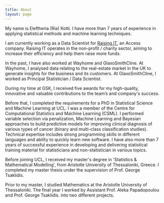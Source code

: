 ```yaml
---
title: About
layout: page
---
```


My name is Eleftheria (Ria) Kotti. I have more than 7 years of experience in applying statistical methods and machine learning techniques.

I am currently working as a Data Scientist for [Raising IT](https://www.raisingit.com/google-grants-adwords-ppc), an Access company. Raising IT operates in the non-profit / charity sector, aiming to increase their efficiency and help them raise more funds. 

In the past, I have also worked at Wayhome and GlaxoSmithCline. At Wayhome, I analysed data relating to the real-estate market in the UK to generate insights for the business and its customers. At GlaxoSmithCline, I worked as Principal Statistician / Data Scientist.

During my time at GSK, I received five awards for my high-quality, innovative and valuable contributions to the team’s and company's success.

Before that, I completed the requirements for a PhD in Statistical Science and Machine Learning at UCL. I was a member of ﻿the Centre for Computational Statistics and Machine Learning (CSML). I performed variable selection via penalization, Machine Learning and Bayesian approaches to build predictive models for improving clinical diagnosis of various types of cancer (binary and multi-class classification studies). Technical expertise includes strong programming skills in different languages and ability to quickly learn new software. I have also more than 7 years of successful experience in developing and delivering statistical training material for statisticians and non-statistician in various topics.

Before joining UCL, I received my master's degree in 'Statistics & Mathematical Modelling', from Aristotle University of Thessaloniki, Greece. I completed my master thesis under the supervision of Prof. George Tsaklidis.

Prior to my master, I studied Mathematics at the Aristotle University of Thessaloniki. The final year I worked by Assistant Prof. Aleka Papadopoulou and Prof. George Tsaklidis. into two different projects. 	
